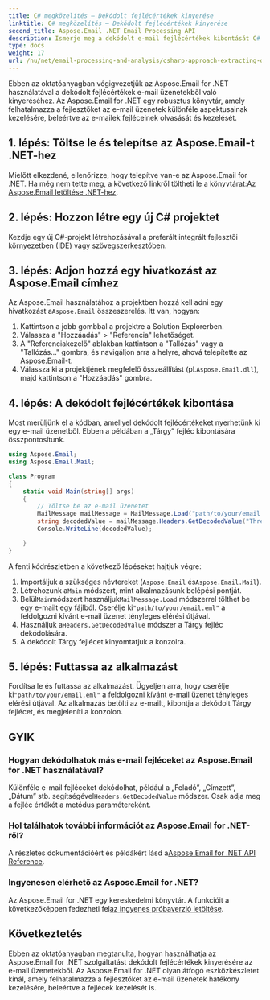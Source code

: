 ```yaml
---
title: C# megközelítés – Dekódolt fejlécértékek kinyerése
linktitle: C# megközelítés – Dekódolt fejlécértékek kinyerése
second_title: Aspose.Email .NET Email Processing API
description: Ismerje meg a dekódolt e-mail fejlécértékek kibontását C# nyelven az Aspose.Email for .NET segítségével. Átfogó útmutató kódpéldákkal.
type: docs
weight: 17
url: /hu/net/email-processing-and-analysis/csharp-approach-extracting-decoded-header-values/
---
```


Ebben az oktatóanyagban végigvezetjük az Aspose.Email for .NET használatával a dekódolt fejlécértékek e-mail üzenetekből való kinyeréséhez. Az Aspose.Email for .NET egy robusztus könyvtár, amely felhatalmazza a fejlesztőket az e-mail üzenetek különféle aspektusainak kezelésére, beleértve az e-mailek fejléceinek olvasását és kezelését.

## 1. lépés: Töltse le és telepítse az Aspose.Email-t .NET-hez

 Mielőtt elkezdené, ellenőrizze, hogy telepítve van-e az Aspose.Email for .NET. Ha még nem tette meg, a következő linkről töltheti le a könyvtárat:[Az Aspose.Email letöltése .NET-hez](https://releases.aspose.com/email/net).

## 2. lépés: Hozzon létre egy új C# projektet

Kezdje egy új C#-projekt létrehozásával a preferált integrált fejlesztői környezetben (IDE) vagy szövegszerkesztőben.

## 3. lépés: Adjon hozzá egy hivatkozást az Aspose.Email címhez

 Az Aspose.Email használatához a projektben hozzá kell adni egy hivatkozást a`Aspose.Email` összeszerelés. Itt van, hogyan:

1. Kattintson a jobb gombbal a projektre a Solution Explorerben.
2. Válassza a "Hozzáadás" > "Referencia" lehetőséget.
3. A "Referenciakezelő" ablakban kattintson a "Tallózás" vagy a "Tallózás..." gombra, és navigáljon arra a helyre, ahová telepítette az Aspose.Email-t.
4.  Válassza ki a projektjének megfelelő összeállítást (pl.`Aspose.Email.dll`), majd kattintson a "Hozzáadás" gombra.

## 4. lépés: A dekódolt fejlécértékek kibontása

Most merüljünk el a kódban, amellyel dekódolt fejlécértékeket nyerhetünk ki egy e-mail üzenetből. Ebben a példában a „Tárgy” fejléc kibontására összpontosítunk.

```csharp
using Aspose.Email;
using Aspose.Email.Mail;

class Program
{
    static void Main(string[] args)
    {
        // Töltse be az e-mail üzenetet
		MailMessage mailMessage = MailMessage.Load("path/to/your/email.eml");
		string decodedValue = mailMessage.Headers.GetDecodedValue("Thread-Topic");
		Console.WriteLine(decodedValue);

    }
}
```

A fenti kódrészletben a következő lépéseket hajtjuk végre:

1. Importáljuk a szükséges névtereket (`Aspose.Email` és`Aspose.Email.Mail`).
2.  Létrehozunk a`Main` módszert, mint alkalmazásunk belépési pontját.
3.  Belül`Main`módszert használjuk`MailMessage.Load` módszerrel tölthet be egy e-mailt egy fájlból. Cserélje ki`"path/to/your/email.eml"` a feldolgozni kívánt e-mail üzenet tényleges elérési útjával.
4.  Használjuk a`Headers.GetDecodedValue` módszer a Tárgy fejléc dekódolására.
5. A dekódolt Tárgy fejlécet kinyomtatjuk a konzolra.

## 5. lépés: Futtassa az alkalmazást

 Fordítsa le és futtassa az alkalmazást. Ügyeljen arra, hogy cserélje ki`"path/to/your/email.eml"` a feldolgozni kívánt e-mail üzenet tényleges elérési útjával. Az alkalmazás betölti az e-mailt, kibontja a dekódolt Tárgy fejlécet, és megjeleníti a konzolon.

## GYIK

### Hogyan dekódolhatok más e-mail fejléceket az Aspose.Email for .NET használatával?

 Különféle e-mail fejléceket dekódolhat, például a „Feladó”, „Címzett”, „Dátum” stb. segítségével`Headers.GetDecodedValue` módszer. Csak adja meg a fejléc értékét a metódus paramétereként.

### Hol találhatok további információt az Aspose.Email for .NET-ről?

 A részletes dokumentációért és példákért lásd a[Aspose.Email for .NET API Reference](https://reference.aspose.com/email/net).

### Ingyenesen elérhető az Aspose.Email for .NET?

 Az Aspose.Email for .NET egy kereskedelmi könyvtár. A funkcióit a következőképpen fedezheti fel[az ingyenes próbaverzió letöltése](https://releases.aspose.com/email/net).

## Következtetés

Ebben az oktatóanyagban megtanulta, hogyan használhatja az Aspose.Email for .NET szolgáltatást dekódolt fejlécértékek kinyerésére az e-mail üzenetekből. Az Aspose.Email for .NET olyan átfogó eszközkészletet kínál, amely felhatalmazza a fejlesztőket az e-mail üzenetek hatékony kezelésére, beleértve a fejlécek kezelését is.